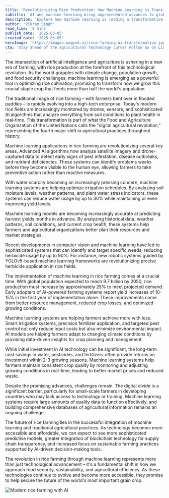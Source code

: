 ```yaml
---
title: 'Revolutionizing Rice Production: How Machine Learning is Transforming the World's Most Important Grain'
subtitle: 'AI and machine learning bring unprecedented advances to global rice farming'
description: 'Explore how machine learning is leading a transformative shift in global rice production. From precision crop management to smart irrigation and automated pest control, discover how technological innovations are securing the future of this crucial staple grain.'
author: 'Vikram Singh'
read_time: '8 mins'
publish_date: '2025-03-05'
created_date: '2025-03-05'
heroImage: 'https://images.magick.ai/rice-farming-ai-transformation.jpg'
cta: 'Stay ahead of the agricultural technology curve! Follow us on LinkedIn for the latest updates on how AI and machine learning are transforming farming practices worldwide.'
---
```


The intersection of artificial intelligence and agriculture is ushering in a new era of farming, with rice production at the forefront of this technological revolution. As the world grapples with climate change, population growth, and food security challenges, machine learning is emerging as a powerful tool in optimizing rice cultivation, promising to transform how we grow this crucial staple crop that feeds more than half the world's population.

The traditional image of rice farming – with farmers bent over in flooded paddies – is rapidly evolving into a high-tech enterprise. Today's modern rice fields are increasingly monitored by drones, sensors, and sophisticated AI algorithms that analyze everything from soil conditions to plant health in real-time. This transformation is part of what the Food and Agriculture Organization of the United Nations calls the "digital agricultural revolution," representing the fourth major shift in agricultural practices throughout history.

Machine learning applications in rice farming are revolutionizing several key areas. Advanced AI algorithms now analyze satellite imagery and drone-captured data to detect early signs of pest infestation, disease outbreaks, and nutrient deficiencies. These systems can identify problems weeks before they become visible to the human eye, allowing farmers to take preventive action rather than reactive measures.

With water scarcity becoming an increasingly pressing concern, machine learning systems are helping optimize irrigation schedules. By analyzing soil moisture levels, weather patterns, and plant water stress indicators, these systems can reduce water usage by up to 30% while maintaining or even improving yield levels.

Machine learning models are becoming increasingly accurate at predicting harvest yields months in advance. By analyzing historical data, weather patterns, soil conditions, and current crop health, these systems help farmers and agricultural organizations better plan their resources and market strategies.

Recent developments in computer vision and machine learning have led to sophisticated systems that can identify and target specific weeds, reducing herbicide usage by up to 90%. For instance, new robotic systems guided by YOLOv5-based machine learning frameworks are revolutionizing precise herbicide application in rice fields.

The implementation of machine learning in rice farming comes at a crucial time. With global population expected to reach 9.7 billion by 2050, rice production must increase by approximately 25% to meet projected demand. Early adopters of AI-powered farming systems report yield increases of 10-15% in the first year of implementation alone. These improvements come from better resource management, reduced crop losses, and optimized growing conditions.

Machine learning systems are helping farmers achieve more with less. Smart irrigation systems, precision fertilizer application, and targeted pest control not only reduce input costs but also minimize environmental impact. AI models are helping farmers adapt to changing climate conditions by providing data-driven insights for crop planning and management.

While initial investment in AI technology can be significant, the long-term cost savings in water, pesticides, and fertilizers often provide returns on investment within 2-3 growing seasons. Machine learning systems help farmers maintain consistent crop quality by monitoring and adjusting growing conditions in real-time, leading to better market prices and reduced waste.

Despite the promising advances, challenges remain. The digital divide is a significant barrier, particularly for small-scale farmers in developing countries who may lack access to technology or training. Machine learning systems require large amounts of quality data to function effectively, and building comprehensive databases of agricultural information remains an ongoing challenge.

The future of rice farming lies in the successful integration of machine learning and traditional agricultural practices. As technology becomes more accessible and affordable, we can expect to see more sophisticated predictive models, greater integration of blockchain technology for supply chain transparency, and increased focus on sustainable farming practices supported by AI-driven decision-making tools.

The revolution in rice farming through machine learning represents more than just technological advancement – it's a fundamental shift in how we approach food security, sustainability, and agricultural efficiency. As these technologies continue to evolve and become more accessible, they promise to help secure the future of the world's most important grain crop.

![Modern rice farming with AI](https://images.magick.ai/rice-farming-ai-transformation.jpg)